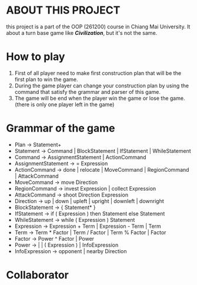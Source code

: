 # ABOUT THIS PROJECT
this project is a part of the OOP (261200) course in Chiang Mai University.
It about a turn base game like _**Civilization**_, but it's not the same.

# How to play
1. First of all player need to make first construction plan that will be the first plan to win the game.
2. During the game player can change your construction plan by using the command that satisfy the grammar and parser of this game.
3. The game will be end when the player win the game or lose the game. (there is only one player left in the game)

# Grammar of the game
- Plan → Statement+
- Statement → Command | BlockStatement | IfStatement | WhileStatement
- Command → AssignmentStatement | ActionCommand
- AssignmentStatement → <identifier> = Expression
- ActionCommand → done | relocate | MoveCommand | RegionCommand | AttackCommand
- MoveCommand → move Direction
- RegionCommand → invest Expression | collect Expression
- AttackCommand → shoot Direction Expression
- Direction → up | down | upleft | upright | downleft | downright
- BlockStatement → { Statement* }
- IfStatement → if ( Expression ) then Statement else Statement
- WhileStatement → while ( Expression ) Statement
- Expression → Expression + Term | Expression - Term | Term
- Term → Term * Factor | Term / Factor | Term % Factor | Factor
- Factor → Power ^ Factor | Power
- Power → <number> | <identifier> | ( Expression ) | InfoExpression
- InfoExpression → opponent | nearby Direction

# Collaborator
